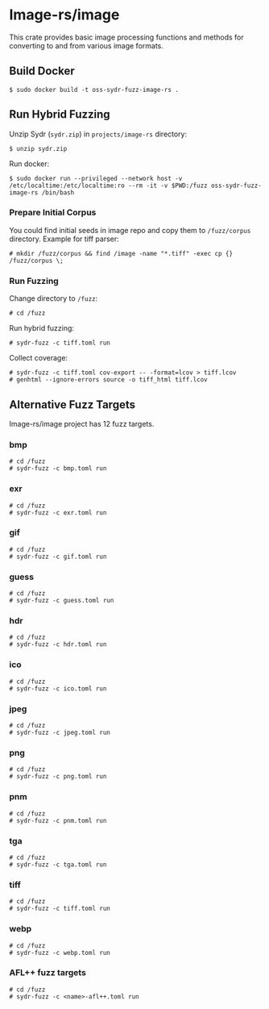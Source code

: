 # Image-rs/image

This crate provides basic image processing functions and methods for converting
to and from various image formats.

## Build Docker

    $ sudo docker build -t oss-sydr-fuzz-image-rs .

## Run Hybrid Fuzzing

Unzip Sydr (`sydr.zip`) in `projects/image-rs` directory:

    $ unzip sydr.zip

Run docker:

    $ sudo docker run --privileged --network host -v /etc/localtime:/etc/localtime:ro --rm -it -v $PWD:/fuzz oss-sydr-fuzz-image-rs /bin/bash

### Prepare Initial Corpus

You could find initial seeds in image repo and copy them to `/fuzz/corpus`
directory. Example for tiff parser:

    # mkdir /fuzz/corpus && find /image -name "*.tiff" -exec cp {} /fuzz/corpus \;

### Run Fuzzing

Change directory to `/fuzz`:

    # cd /fuzz

Run hybrid fuzzing:

    # sydr-fuzz -c tiff.toml run

Collect coverage:

    # sydr-fuzz -c tiff.toml cov-export -- -format=lcov > tiff.lcov
    # genhtml --ignore-errors source -o tiff_html tiff.lcov

## Alternative Fuzz Targets

Image-rs/image project has 12 fuzz targets.

### bmp

    # cd /fuzz
    # sydr-fuzz -c bmp.toml run

### exr

    # cd /fuzz
    # sydr-fuzz -c exr.toml run

### gif

    # cd /fuzz
    # sydr-fuzz -c gif.toml run

### guess

    # cd /fuzz
    # sydr-fuzz -c guess.toml run

### hdr

    # cd /fuzz
    # sydr-fuzz -c hdr.toml run

### ico

    # cd /fuzz
    # sydr-fuzz -c ico.toml run

### jpeg

    # cd /fuzz
    # sydr-fuzz -c jpeg.toml run

### png

    # cd /fuzz
    # sydr-fuzz -c png.toml run

### pnm

    # cd /fuzz
    # sydr-fuzz -c pnm.toml run

### tga

    # cd /fuzz
    # sydr-fuzz -c tga.toml run

### tiff

    # cd /fuzz
    # sydr-fuzz -c tiff.toml run

### webp

    # cd /fuzz
    # sydr-fuzz -c webp.toml run

### AFL++ fuzz targets

    # cd /fuzz
    # sydr-fuzz -c <name>-afl++.toml run
